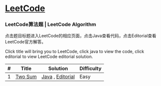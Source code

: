 [LeetCode](https://leetcode.com/)
========

### LeetCode算法题 | LeetCode Algorithm

点击题目标题进入LeetCode的相应页面，点击Java查看代码，点击Editorial查看LeetCode官方解答。

Click title will bring you to LeetCode, click java to view the code, click editorial to view LeetCode editorial solution.

| # | Title | Solution | Difficulty |
|---| ----- | -------- | ---------- |
|1|[Two Sum](https://leetcode.com/problems/two-sum)| [Java](./src/main/java/sum/TwoSum.java) , [Editorial](https://leetcode.com/articles/two-sum)|Easy|

